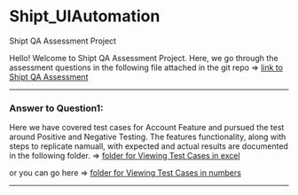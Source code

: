 # Shipt_UIAutomation
Shipt QA Assessment Project

Hello! Welcome to Shipt QA Assessment Project. Here, we go through the assessment questions in the following file attached in the git repo => [link to Shipt QA Assessment](https://github.com/SprihaDeshpande/Shipt_QA_Assessment/blob/master/Assessment%20Questions.pdf)

-------------------------------------------------------------------------------------------------------------------------

### **Answer to Question1**: 

Here we have covered test cases for Account Feature and pursued the test around Positive and Negative Testing. The features functionality, along with steps to replicate namuall, with expected and actual results are documented in the following folder. => [folder for Viewing Test Cases in excel](https://github.com/SprihaDeshpande/Shipt_QA_Assessment/blob/master/Question1_Shipt_TestCases.xls)

or you can go here => [folder for Viewing Test Cases in numbers](https://github.com/SprihaDeshpande/Shipt_QA_Assessment/blob/master/Question1_Shipt_TestCases.numbers)

-------------------------------------------------------------------------------------------------------------------------

